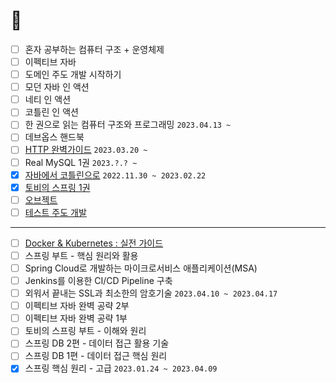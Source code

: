 # 👣

- [ ] 혼자 공부하는 컴퓨터 구조 + 운영체제
- [ ] 이펙티브 자바
- [ ] 도메인 주도 개발 시작하기
- [ ] 모던 자바 인 액션
- [ ] 네티 인 액션
- [ ] 코틀린 인 액션
- [ ] 한 권으로 읽는 컴퓨터 구조와 프로그래밍 `2023.04.13 ~`
- [ ] 데브옵스 핸드북
- [ ] [HTTP 완벽가이드](https://github.com/SeolYoungKim/http-definitive-guide-study/issues) `2023.03.20 ~`
- [ ] Real MySQL 1권 `2023.?.? ~`
- [x] [자바에서 코틀린으로](https://github.com/jdalma/java-to-kotlin) `2022.11.30 ~ 2023.02.22`  
- [x] [토비의 스프링 1권](https://github.com/jdalma/tobyspringin5)  
- [ ] [오브젝트](https://github.com/jdalma/object)  
- [ ] [테스트 주도 개발](https://github.com/jdalma/tdd)  

***

- [ ] [Docker & Kubernetes : 실전 가이드](https://www.udemy.com/course/docker-kubernetes-2022/)
- [ ] 스프링 부트 - 핵심 원리와 활용
- [ ] Spring Cloud로 개발하는 마이크로서비스 애플리케이션(MSA)
- [ ] Jenkins를 이용한 CI/CD Pipeline 구축
- [ ] 외워서 끝내는 SSL과 최소한의 암호기술 `2023.04.10 ~ 2023.04.17`
- [ ] 이펙티브 자바 완벽 공략 2부
- [ ] 이펙티브 자바 완벽 공략 1부
- [ ] 토비의 스프링 부트 - 이해와 원리
- [ ] 스프링 DB 2편 - 데이터 접근 활용 기술
- [ ] 스프링 DB 1편 - 데이터 접근 핵심 원리
- [x] 스프링 핵심 원리 - 고급 `2023.01.24 ~ 2023.04.09`
